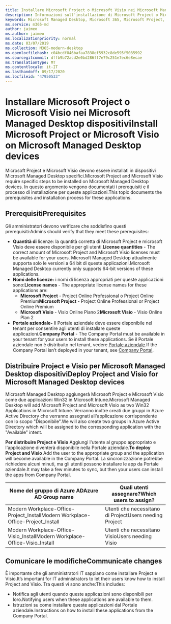 ```yaml
---
title: Installare Microsoft Project o Microsoft Visio nei Microsoft Managed Desktop dispositivi
description: Informazioni sull'installazione di Microsoft Project o Microsoft Visio nei Microsoft Managed Desktop dispositivi
keywords: Microsoft Managed Desktop, Microsoft 365, Microsoft Project, Microsoft Visio
ms.service: m365-md
author: jaimeo
ms.author: jaimeo
ms.localizationpriority: normal
ms.date: 03/07/2019
ms.collection: M365-modern-desktop
ms.openlocfilehash: c04bcdf846bafaa7838ef5932c8de595f5035992
ms.sourcegitcommit: dffb9b72acd2e0bd286ff7e79c251e7ec6e8ecae
ms.translationtype: MT
ms.contentlocale: it-IT
ms.lasthandoff: 09/17/2020
ms.locfileid: "47950533"
---
```

# <a name="install-microsoft-project-or-microsoft-visio-on-microsoft-managed-desktop-devices"></a><span data-ttu-id="2ee9d-104">Installare Microsoft Project o Microsoft Visio nei Microsoft Managed Desktop dispositivi</span><span class="sxs-lookup"><span data-stu-id="2ee9d-104">Install Microsoft Project or Microsoft Visio on Microsoft Managed Desktop devices</span></span>

<span data-ttu-id="2ee9d-105">Microsoft Project e Microsoft Visio devono essere installati in dispositivi Microsoft Managed Desktop specifici.</span><span class="sxs-lookup"><span data-stu-id="2ee9d-105">Microsoft Project and Microsoft Visio require specific steps to be installed on Microsoft Managed Desktop devices.</span></span> <span data-ttu-id="2ee9d-106">In questo argomento vengono documentati i prerequisiti e il processo di installazione per queste applicazioni.</span><span class="sxs-lookup"><span data-stu-id="2ee9d-106">This topic documents the prerequisites and installation process for these applications.</span></span>

## <a name="prerequisites"></a><span data-ttu-id="2ee9d-107">Prerequisiti</span><span class="sxs-lookup"><span data-stu-id="2ee9d-107">Prerequisites</span></span>

<span data-ttu-id="2ee9d-108">Gli amministratori devono verificare che soddisfino questi prerequisiti:</span><span class="sxs-lookup"><span data-stu-id="2ee9d-108">Admins should verify that they meet these prerequisites:</span></span>
- <span data-ttu-id="2ee9d-109">**Quantità di** licenze: la quantità corretta di Microsoft Project e microsoft Visio deve essere disponibile per gli utenti.</span><span class="sxs-lookup"><span data-stu-id="2ee9d-109">**License quantities** - The correct amount of Microsoft Project and Microsoft Visio licenses must be available for your users.</span></span> <span data-ttu-id="2ee9d-110">Microsoft Managed Desktop attualmente supporta solo le versioni a 64 bit di queste applicazioni.</span><span class="sxs-lookup"><span data-stu-id="2ee9d-110">Microsoft Managed Desktop currently only supports 64-bit versions of these applications.</span></span> 
- <span data-ttu-id="2ee9d-111">**Nomi delle licenze:** i nomi di licenza appropriati per queste applicazioni sono:</span><span class="sxs-lookup"><span data-stu-id="2ee9d-111">**License names** - The appropriate license names for these applications are:</span></span>
    - <span data-ttu-id="2ee9d-112">**Microsoft Project** - Project Online Professional o Project Online Premium</span><span class="sxs-lookup"><span data-stu-id="2ee9d-112">**Microsoft Project** - Project Online Professional or Project Online Premium</span></span>
    - <span data-ttu-id="2ee9d-113">**Microsoft Visio** - Visio Online Piano 2</span><span class="sxs-lookup"><span data-stu-id="2ee9d-113">**Microsoft Visio** - Visio Online Plan 2</span></span>
- <span data-ttu-id="2ee9d-114">**Portale aziendale-** Il Portale aziendale deve essere disponibile nel tenant per consentire agli utenti di installare queste applicazioni.</span><span class="sxs-lookup"><span data-stu-id="2ee9d-114">**Company Portal** -  The Company Portal must be available in your tenant for your users to install these applications.</span></span> <span data-ttu-id="2ee9d-115">Se il Portale aziendale non è distribuito nel tenant, vedere [Portale aziendale](company-portal.md).</span><span class="sxs-lookup"><span data-stu-id="2ee9d-115">If the Company Portal isn’t deployed in your tenant, see [Company Portal](company-portal.md).</span></span>

## <a name="deploy-project-and-visio-for-microsoft-managed-desktop-devices"></a><span data-ttu-id="2ee9d-116">Distribuire Project e Visio per Microsoft Managed Desktop dispositivi</span><span class="sxs-lookup"><span data-stu-id="2ee9d-116">Deploy Project and Visio for Microsoft Managed Desktop devices</span></span>
<span data-ttu-id="2ee9d-117">Microsoft Managed Desktop aggiungerà Microsoft Project e Microsoft Visio come due applicazioni Win32 in Microsoft Intune.</span><span class="sxs-lookup"><span data-stu-id="2ee9d-117">Microsoft Managed Desktop will add Microsoft Project and Microsoft Visio as two Win32 Applications in Microsoft Intune.</span></span> <span data-ttu-id="2ee9d-118">Verranno inoltre creati due gruppi in Azure Active Directory che verranno assegnati all'applicazione corrispondente con lo scopo "Disponibile".</span><span class="sxs-lookup"><span data-stu-id="2ee9d-118">We will also create two groups in Azure Active Directory which will be assigned to the corresponding application with the "Available" intent.</span></span> 

<span data-ttu-id="2ee9d-119">**Per distribuire Project e Visio** Aggiungi l'utente al gruppo appropriato e l'applicazione diventerà disponibile nella Portale aziendale.</span><span class="sxs-lookup"><span data-stu-id="2ee9d-119">**To deploy Project and Visio** Add the user to the appropriate group and the application will become available in the Company Portal.</span></span> <span data-ttu-id="2ee9d-120">La sincronizzazione potrebbe richiedere alcuni minuti, ma gli utenti possono installare le app da Portale aziendale.</span><span class="sxs-lookup"><span data-stu-id="2ee9d-120">It may take a few minutes to sync, but then your users can install the apps from Company Portal.</span></span> 

<span data-ttu-id="2ee9d-121">Nome del gruppo di Azure AD</span><span class="sxs-lookup"><span data-stu-id="2ee9d-121">Azure AD Group name</span></span> | <span data-ttu-id="2ee9d-122">Quali utenti assegnare?</span><span class="sxs-lookup"><span data-stu-id="2ee9d-122">Which users to assign?</span></span>   
 --- | ---
<span data-ttu-id="2ee9d-123">Modern Workplace-Office-Project_Install</span><span class="sxs-lookup"><span data-stu-id="2ee9d-123">Modern Workplace-Office-Project_Install</span></span> | <span data-ttu-id="2ee9d-124">Utenti che necessitano di Project</span><span class="sxs-lookup"><span data-stu-id="2ee9d-124">Users needing Project</span></span>
<span data-ttu-id="2ee9d-125">Modern Workplace-Office-Visio_Install</span><span class="sxs-lookup"><span data-stu-id="2ee9d-125">Modern Workplace-Office-Visio_Install</span></span> | <span data-ttu-id="2ee9d-126">Utenti che necessitano Visio</span><span class="sxs-lookup"><span data-stu-id="2ee9d-126">Users needing Visio</span></span>

## <a name="communicate-changes"></a><span data-ttu-id="2ee9d-127">Comunicare le modifiche</span><span class="sxs-lookup"><span data-stu-id="2ee9d-127">Communicate changes</span></span>
<span data-ttu-id="2ee9d-128">È importante che gli amministratori IT sappiano come installare Project e Visio.</span><span class="sxs-lookup"><span data-stu-id="2ee9d-128">It’s important for IT administrators to let their users know how to install Project and Visio.</span></span> <span data-ttu-id="2ee9d-129">Tra questi vi sono anche:</span><span class="sxs-lookup"><span data-stu-id="2ee9d-129">This includes:</span></span> 
- <span data-ttu-id="2ee9d-130">Notifica agli utenti quando queste applicazioni sono disponibili per loro.</span><span class="sxs-lookup"><span data-stu-id="2ee9d-130">Notifying users when these applications are available to them.</span></span> 
- <span data-ttu-id="2ee9d-131">Istruzioni su come installare queste applicazioni dal Portale aziendale.</span><span class="sxs-lookup"><span data-stu-id="2ee9d-131">Instructions on how to install these applications from the Company Portal.</span></span>
